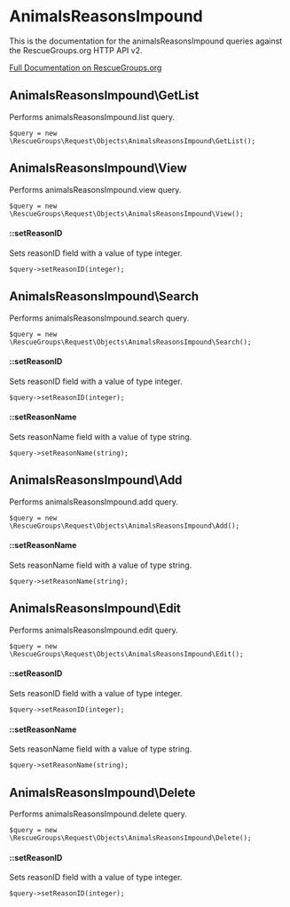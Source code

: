 # AnimalsReasonsImpound

This is the documentation for the animalsReasonsImpound queries against the RescueGroups.org HTTP API v2.

[Full Documentation on RescueGroups.org](https://userguide.rescuegroups.org/display/APIDG/Object+definitions#Objectdefinitions-animalsReasonsImpound)

## AnimalsReasonsImpound\GetList

Performs animalsReasonsImpound.list query.

    $query = new \RescueGroups\Request\Objects\AnimalsReasonsImpound\GetList();



## AnimalsReasonsImpound\View

Performs animalsReasonsImpound.view query.

    $query = new \RescueGroups\Request\Objects\AnimalsReasonsImpound\View();

#### ::setReasonID

Sets reasonID field with a value of type integer.

    $query->setReasonID(integer);



## AnimalsReasonsImpound\Search

Performs animalsReasonsImpound.search query.

    $query = new \RescueGroups\Request\Objects\AnimalsReasonsImpound\Search();

#### ::setReasonID

Sets reasonID field with a value of type integer.

    $query->setReasonID(integer);

#### ::setReasonName

Sets reasonName field with a value of type string.

    $query->setReasonName(string);



## AnimalsReasonsImpound\Add

Performs animalsReasonsImpound.add query.

    $query = new \RescueGroups\Request\Objects\AnimalsReasonsImpound\Add();

#### ::setReasonName

Sets reasonName field with a value of type string.

    $query->setReasonName(string);



## AnimalsReasonsImpound\Edit

Performs animalsReasonsImpound.edit query.

    $query = new \RescueGroups\Request\Objects\AnimalsReasonsImpound\Edit();

#### ::setReasonID

Sets reasonID field with a value of type integer.

    $query->setReasonID(integer);

#### ::setReasonName

Sets reasonName field with a value of type string.

    $query->setReasonName(string);



## AnimalsReasonsImpound\Delete

Performs animalsReasonsImpound.delete query.

    $query = new \RescueGroups\Request\Objects\AnimalsReasonsImpound\Delete();

#### ::setReasonID

Sets reasonID field with a value of type integer.

    $query->setReasonID(integer);





